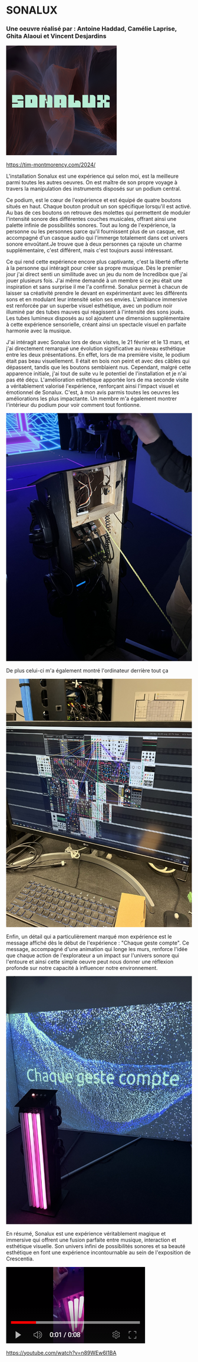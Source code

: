 # SONALUX
### Une oeuvre réalisé par : Antoine Haddad, Camélie Laprise, Ghita Alaoui et Vincent Desjardins

![sonalux](medias/sonalux.png)

https://tim-montmorency.com/2024/

L'installation Sonalux est une expérience qui selon moi, est la meilleure parmi toutes les autres oeuvres. On est maître de son propre voyage à travers la manipulation des instruments disposés sur un podium central. 

Ce podium, est le cœur de l'expérience et est équipé de quatre boutons situés en haut. Chaque bouton produit un son spécifique lorsqu'il est activé. Au bas de ces boutons on retrouve des molettes qui permettent de moduler l'intensité sonore des différentes couches musicales, offrant ainsi une palette infinie de possibilités sonores. Tout au long de l'expérience, la personne ou les personnes parce qu'il fournissent plus de un casque, est accompagné d'un casque audio qui l'immerge totalement dans cet univers sonore envoûtant.Je trouve que à deux personnes ça rajoute un charme supplémentaire, c'est différent, mais c'est toujours aussi intéressant.

Ce qui rend cette expérience encore plus captivante, c'est la liberté offerte à la personne qui intéragit pour créer sa propre musique. Dès le premier jour j'ai direct senti un similitude avec un jeu du nom de Incredibox que j'ai jouer plusieurs fois. J'ai même demandé à un membre si ce jeu était une inspiration et sans surprise il me l'a confirmé. Sonalux permet à chacun de laisser sa créativité prendre le devant en expérimentant avec les différents sons et en modulant leur intensité selon ses envies. L'ambiance immersive est renforcée par un superbe visuel esthétique, avec un podium noir illuminé par des tubes mauves qui réagissent à l'intensité des sons joués. Les tubes lumineux disposés au sol ajoutent une dimension supplémentaire à cette expérience sensorielle, créant ainsi un spectacle visuel en parfaite harmonie avec la musique.

J'ai intéragit avec Sonalux lors de deux visites, le 21 février et le 13 mars, et j'ai directement remarqué une évolution significative au niveau esthétique entre les deux présentations. En effet, lors de ma première visite, le podium était pas beau visuellement. Il était en bois non peint et avec des câbles qui dépassent, tandis que les boutons semblaient nus. Cependant, malgré cette apparence initiale, j'ai tout de suite vu le potentiel de l'installation et je n'ai pas été déçu. L'amélioration esthétique apportée lors de ma seconde visite a véritablement valorisé l'expérience, renforçant ainsi l'impact visuel et émotionnel de Sonalux. C'est, à mon avis parmis toutes les oeuvres les améliorations les plus impactante. Un membre m'a également montrer l'intérieur du podium pour voir comment tout fontionne. 

![machine_4_tubes_interieur](medias/machine_4_tubes_interieur.png)

De plus celui-ci m'a également montré l'ordinateur derrière tout ça

![machine_4_tubes_ordi](medias/machine_4_tubes_ordi.png)

Enfin, un détail qui a particulièrement marqué mon expérience est le message affiché dès le début de l'expérience : "Chaque geste compte". Ce message, accompagné d'une animation qui longe les murs, renforce l'idée que chaque action de l'explorateur a un impact sur l'univers sonore qui l'entoure et ainsi cette simple oeuvre peut nous donner une réflexion profonde sur notre capacité à influencer notre environnement.

![machine_4_tubes](medias/machine_4_tubes.png)

En résumé, Sonalux est une expérience véritablement magique et immersive qui offrent une fusion parfaite entre musique, interaction et esthétique visuelle. Son univers infini de possibilités sonores et sa beauté esthétique en font une expérience incontournable au sein de l'exposition de Crescentia.

![ytb_sonalux](medias/ytb_sonalux.png)

<https://youtube.com/watch?v=n89WEw6I1BA> 
